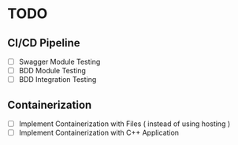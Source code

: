 # TODO

##  CI/CD Pipeline
- [ ] Swagger Module Testing 
- [ ] BDD Module Testing 
- [ ] BDD Integration Testing 

## Containerization
- [ ] Implement Containerization with Files ( instead of using hosting )
- [ ] Implement Containerization with C++ Application
